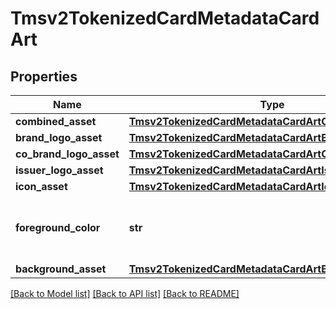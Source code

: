 # Tmsv2TokenizedCardMetadataCardArt

## Properties
Name | Type | Description | Notes
------------ | ------------- | ------------- | -------------
**combined_asset** | [**Tmsv2TokenizedCardMetadataCardArtCombinedAsset**](Tmsv2TokenizedCardMetadataCardArtCombinedAsset.md) |  | [optional] 
**brand_logo_asset** | [**Tmsv2TokenizedCardMetadataCardArtBrandLogoAsset**](Tmsv2TokenizedCardMetadataCardArtBrandLogoAsset.md) |  | [optional] 
**co_brand_logo_asset** | [**Tmsv2TokenizedCardMetadataCardArtCoBrandLogoAsset**](Tmsv2TokenizedCardMetadataCardArtCoBrandLogoAsset.md) |  | [optional] 
**issuer_logo_asset** | [**Tmsv2TokenizedCardMetadataCardArtIssuerLogoAsset**](Tmsv2TokenizedCardMetadataCardArtIssuerLogoAsset.md) |  | [optional] 
**icon_asset** | [**Tmsv2TokenizedCardMetadataCardArtIconAsset**](Tmsv2TokenizedCardMetadataCardArtIconAsset.md) |  | [optional] 
**foreground_color** | **str** | The foreground color of the brand logo asset.  | [optional] 
**background_asset** | [**Tmsv2TokenizedCardMetadataCardArtBackgroundAsset**](Tmsv2TokenizedCardMetadataCardArtBackgroundAsset.md) |  | [optional] 

[[Back to Model list]](../README.md#documentation-for-models) [[Back to API list]](../README.md#documentation-for-api-endpoints) [[Back to README]](../README.md)



